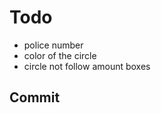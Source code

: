 # **Todo**

- police number 
- color of the circle
- circle not follow amount boxes 

## **Commit**
